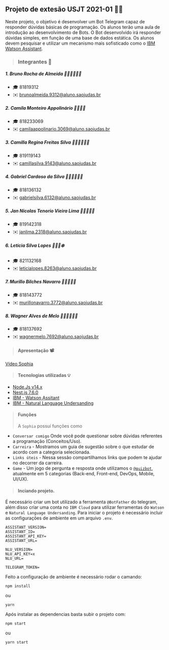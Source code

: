 ## Projeto de extesão USJT 2021-01 🤖📕

Neste projeto, o objetivo é desenvolver um Bot Telegram capaz de responder dúvidas básicas de programação. Os alunos terão uma aula de introdução ao desenvolvimento de Bots. O Bot desenvolvido irá responder dúvidas simples, em função de uma base de dados estática. Os alunos devem pesquisar e utilizar um mecanismo mais sofisticado como o [IBM Watson Assistant](https://developer.ibm.com/articles/introduction-watson-assistant/).

> ### Integrantes 💼

##### 1. Bruno Rocha de Almeida 👨🏾‍💻🧛🏾‍♂️

- 🎓 81819312
- ✉️ brunoalmeida.9312@aluno.saojudas.br

##### 2. Camila Monteiro Appolinário 👩🏻‍💻🤖

- 🎓 818233069
- ✉️ camilaappolinario.3069@aluno.saojudas.br

##### 3. Camilla Regina Freitas Silva 👩🏻‍💻🦹🏻‍♀️

- 🎓 819119143
- ✉️ camillasilva.9143@aluno.saojudas.br

##### 4. Gabriel Cardoso da Silva 👨🏻‍💻👨🏻‍💼

- 🎓 818136132
- ✉️ gabrielsilva.6132@aluno.saojudas.br

##### 5. Jan Nicolas Tenorio Vieira Lima 👨🏻‍💻🧞‍♂️

- 🎓 819142318
- ✉️ janlima.2318@aluno.saojudas.br

##### 6. Leticia Silva Lopes 👩🏻‍💻❄️

- 🎓 821132168
- ✉️ leticialopes.8263@aluno.saojudas.br

##### 7. Murillo Bilches Navarro 👨🏻‍💻🧙‍♂️

- 🎓 818143772
- ✉️ murillonavarro.3772@aluno.saojudas.br

##### 8. Wagner Alves de Melo 👨🏻‍💻🧛🏻‍♂️

- 🎓 818137692
- ✉️ wagnermelo.7692@aluno.saojudas.br

> #### Apresentação 📽️

[Vídeo Sophia]()

> #### Tecnologias utilizadas 💡

- [Node.Js v14.x](https://nodejs.org/en/download/)
- [Nest.js 7.6.0](https://nestjs.com/)
- [IBM - Watson Assitant](https://www.ibm.com/br-pt/cloud/watson-assistant)
- [IBM - Natural Language Undersanding](https://www.ibm.com/br-pt/cloud/watson-natural-language-understanding)

> #### Funções
>
> A `Sophia` possuí funções como

- `Conversar comigo` Onde você pode questionar sobre dúvidas referentes a programação (Conceitos/Uso).
- `Carreira` - Mostramos um guia de sugestão sobre o que estudar de acordo com a categoria selecionada.
- `Links úteis` - Nessa sessão compartilhamos links que podem te ajudar no decorrer da carreira.
- `Game` - Um jogo de pergunta e resposta onde utilizamos o [`@quizbot`](https://telegram.org/tour/quizbot), atualmente em 5 categorias (Back-end, Front-end, DevOps, Mobile, UI/UX).

> #### Inciando projeto.

É necessário criar um bot utilizado a ferramenta `@BotFather` do telegram, além disso criar uma conta no `IBM Cloud` para utilizar ferramentas do `Watson` e `Natural Language Undersanding`.
Para iniciar o projeto é necessário incluir as configurações de ambiente em um arquivo `.env`.

```
ASSISTANT_VERSION=
ASSISTANT_ID=
ASSISTANT_API_KEY=
ASSISTANT_URL=

NLU_VERSION=
NLU_API_KEY=x
NLU_URL=

TELEGRAM_TOKEN=
```

Feito a configuração de ambiente é necessário rodar o camando:

```
npm install
```

ou

```
yarn
```

Após instalar as dependencias basta subir o projeto com:

```
npm start
```

ou

```
yarn start
```
